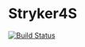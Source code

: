 # Stryker4S

[![Build Status](https://travis-ci.org/stryker-mutator/stryker4s.svg?branch=master)](https://travis-ci.org/stryker-mutator/stryker4s)
